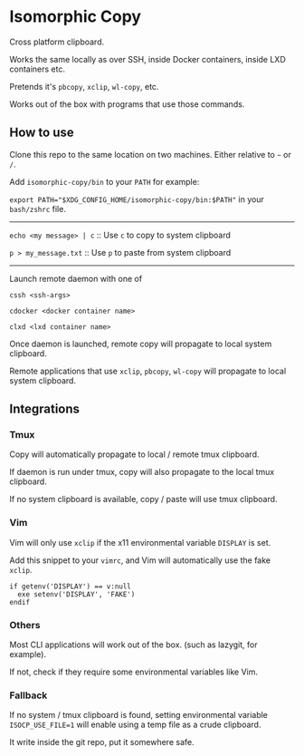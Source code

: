 # Isomorphic Copy

Cross platform clipboard.

Works the same locally as over SSH, inside Docker containers, inside LXD containers etc.

Pretends it's `pbcopy`, `xclip`, `wl-copy`, etc.

Works out of the box with programs that use those commands.

## How to use

Clone this repo to the same location on two machines. Either relative to `~` or `/`.

Add `isomorphic-copy/bin` to your `PATH` for example:

`export PATH="$XDG_CONFIG_HOME/isomorphic-copy/bin:$PATH"` in your `bash/zshrc` file.

---

`echo <my message> | c` :: Use `c` to copy to system clipboard


`p > my_message.txt` :: Use `p` to paste from system clipboard

---

Launch remote daemon with one of

`cssh <ssh-args>`

`cdocker <docker container name>`

`clxd <lxd container name>`

Once daemon is launched, remote copy will propagate to local system clipboard.

Remote applications that use `xclip`, `pbcopy`, `wl-copy` will propagate to local system clipboard.

## Integrations

### Tmux

Copy will automatically propagate to local / remote tmux clipboard.

If daemon is run under tmux, copy will also propagate to the local tmux clipboard.

If no system clipboard is available, copy / paste will use tmux clipboard.

### Vim

Vim will only use `xclip` if the x11 environmental variable `DISPLAY` is set.

Add this snippet to your `vimrc`, and Vim will automatically use the fake `xclip`.

```viml
if getenv('DISPLAY') == v:null
  exe setenv('DISPLAY', 'FAKE')
endif
```

### Others

Most CLI applications will work out of the box. (such as lazygit, for example).

If not, check if they require some environmental variables like Vim.

### Fallback

If no system / tmux clipboard is found, setting environmental variable `ISOCP_USE_FILE=1` will enable using a temp file as a crude clipboard.

It write inside the git repo, put it somewhere safe.

